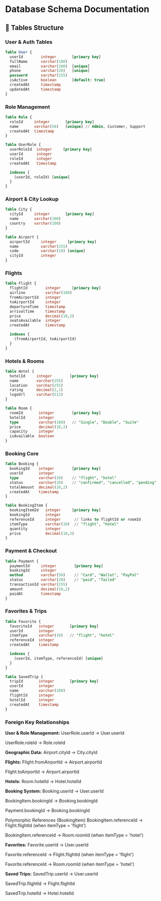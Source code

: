 # Database Schema Documentation

## 📌 Tables Structure

### User & Auth Tables

```sql
Table User {
  userId        integer       [primary key]
  fullName      varchar(100)
  email         varchar(100)  [unique]
  phone         varchar(20)   [unique]
  password      varchar(255)
  isActive      boolean       [default: true]
  createdAt     timestamp
  updatedAt     timestamp
}
```

### Role Management

```sql
Table Role {
  roleId     integer       [primary key]
  name       varchar(50)   [unique] // Admin, Customer, Support
  createdAt  timestamp
}
```

```sql
Table UserRole {
  userRoleId  integer     [primary key]
  userId      integer
  roleId      integer
  createdAt   timestamp

  indexes {
    (userId, roleId) [unique]
  }
}
```

### Airport & City Lookup

```sql
Table City {
  cityId     integer       [primary key]
  name       varchar(100)
  country    varchar(100)
}

Table Airport {
  airportId     integer     [primary key]
  name          varchar(255)
  code          varchar(10) [unique]
  cityId        integer
}
```

### Flights

```sql
Table Flight {
  flightId        integer     [primary key]
  airline         varchar(100)
  fromAirportId   integer
  toAirportId     integer
  departureTime   timestamp
  arrivalTime     timestamp
  price           decimal(10,2)
  seatsAvailable  integer
  createdAt       timestamp

  indexes {
    (fromAirportId, toAirportId)
  }
}
```

### Hotels & Rooms

```sql
Table Hotel {
  hotelId     integer        [primary key]
  name        varchar(255)
  location    varchar(255)
  rating      decimal(2,1)
  logoUrl     varchar(512)
}

Table Room {
  roomId       integer        [primary key]
  hotelId      integer
  type         varchar(100)   // "Single", "Double", "Suite"
  price        decimal(10,2)
  capacity     integer
  isAvailable  boolean
}
```

### Booking Core

```sql
Table Booking {
  bookingId    integer        [primary key]
  userId       integer
  type         varchar(20)    // "flight", "hotel"
  status       varchar(20)    // "confirmed", "cancelled", "pending"
  totalAmount  decimal(10,2)
  createdAt    timestamp
}

Table BookingItem {
  bookingItemId   integer     [primary key]
  bookingId       integer
  referenceId     integer      // links to flightId or roomId
  itemType        varchar(10)  // "flight", "hotel"
  quantity        integer
  price           decimal(10,2)
}
```

### Payment & Checkout

```sql
Table Payment {
  paymentId     integer        [primary key]
  bookingId     integer
  method        varchar(50)    // "Card", "Wallet", "PayPal"
  status        varchar(20)    // "paid", "failed"
  transactionId varchar(255)
  amount        decimal(10,2)
  paidAt        timestamp
}
```

### Favorites & Trips

```sql
Table Favorite {
  favoriteId   integer       [primary key]
  userId       integer
  itemType     varchar(10)   // "flight", "hotel"
  referenceId  integer
  createdAt    timestamp

  indexes {
    (userId, itemType, referenceId) [unique]
  }
}

Table SavedTrip {
  tripId       integer       [primary key]
  userId       integer
  name         varchar(100)
  flightId     integer
  hotelId      integer
  createdAt    timestamp
}
```

### Foreign Key Relationships

**User & Role Management:**
UserRole.userId → User.userId

UserRole.roleId → Role.roleId

**Geographic Data:**
Airport.cityId → City.cityId

**Flights:**
Flight.fromAirportId → Airport.airportId

Flight.toAirportId → Airport.airportId

**Hotels:**
Room.hotelId → Hotel.hotelId

**Booking System:**
Booking.userId → User.userId

BookingItem.bookingId → Booking.bookingId

Payment.bookingId → Booking.bookingId

Polymorphic References (BookingItem)
BookingItem.referenceId → Flight.flightId (when itemType = 'flight')

BookingItem.referenceId → Room.roomId (when itemType = 'hotel')

**Favorites:**
Favorite.userId → User.userId

Favorite.referenceId → Flight.flightId (when itemType = 'flight')

Favorite.referenceId → Room.roomId (when itemType = 'hotel')

**Saved Trips:**
SavedTrip.userId → User.userId

SavedTrip.flightId → Flight.flightId

SavedTrip.hotelId → Hotel.hotelId
